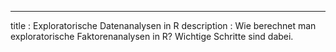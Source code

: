 ---
title       : Exploratorische Datenanalysen in R
description : Wie berechnet man exploratorische Faktorenanalysen in R? Wichtige Schritte sind dabei. 